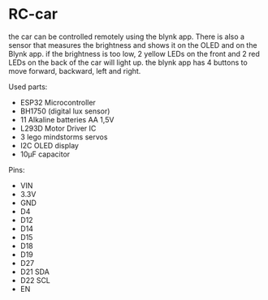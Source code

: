 # RC-car
the car can be controlled remotely using the blynk app. There is also a sensor that measures the brightness and shows it on the OLED and on the Blynk app. if the brightness is too low, 2 yellow LEDs on the front and 2 red LEDs on the back of the car will light up. the blynk app has 4 buttons to move forward, backward, left and right.

Used parts:
- ESP32 Microcontroller
- BH1750 (digital lux sensor)
- 11 Alkaline batteries AA 1,5V
- L293D Motor Driver IC
- 3 lego mindstorms servos
- I2C OLED display
- 10µF capacitor

Pins:
- VIN
- 3.3V
- GND
- D4
- D12
- D14
- D15
- D18
- D19
- D27
- D21 SDA
- D22 SCL
- EN
